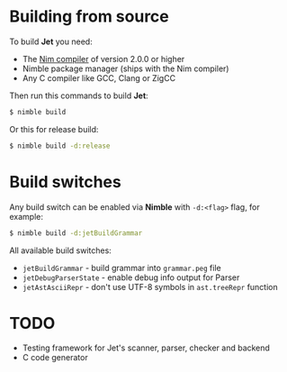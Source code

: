 # Building from source

To build **Jet** you need:
  - The [Nim compiler](https://nim-lang.org/) of version 2.0.0 or higher
  - Nimble package manager (ships with the Nim compiler)
  - Any C compiler like GCC, Clang or ZigCC

Then run this commands to build **Jet**:

```bash
$ nimble build
```

Or this for release build:

```bash
$ nimble build -d:release
```

# Build switches

Any build switch can be enabled via **Nimble** with `-d:<flag>` flag, for example:

```bash
$ nimble build -d:jetBuildGrammar
```

All available build switches:
  - `jetBuildGrammar` - build grammar into ``grammar.peg`` file
  - `jetDebugParserState` - enable debug info output for Parser
  - `jetAstAsciiRepr` - don't use UTF-8 symbols in ``ast.treeRepr`` function

# TODO

- Testing framework for Jet's scanner, parser, checker and backend
- C code generator
